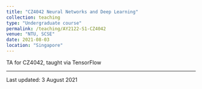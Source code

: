 ```yaml
---
title: "CZ4042 Neural Networks and Deep Learning"
collection: teaching
type: "Undergraduate course"
permalink: /teaching/AY2122-S1-CZ4042
venue: "NTU, SCSE"
date: 2021-08-03
location: "Singapore"
---
```


TA for CZ4042, taught via TensorFlow

---


Last updated: 3 August 2021
